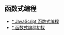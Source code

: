 ## 函数式编程

- [* JavaScript 函数式编程](https://juejin.im/post/5b4ac0d0f265da0fa959a785)
- [* 函数式编程初探](http://www.ruanyifeng.com/blog/2012/04/functional_programming.html)